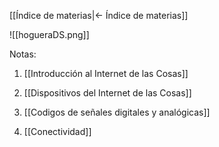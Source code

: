  [[Índice de materias|<- Índice de materias]]

![[hogueraDS.png]]

Notas:

1. [[Introducción al Internet de las Cosas]]
2. [[Dispositivos del Internet de las Cosas]]
3. [[Codigos de señales digitales y analógicas]]

4. [[Conectividad]]